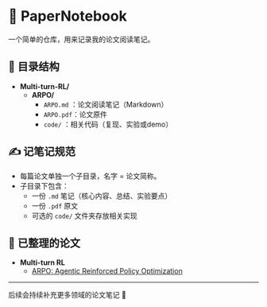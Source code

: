 # 📒 PaperNotebook

一个简单的仓库，用来记录我的论文阅读笔记。

## 📂 目录结构
- **Multi-turn-RL/**
  - **ARPO/**
    - `ARPO.md` ：论文阅读笔记（Markdown）
    - `ARPO.pdf`：论文原件
    - `code/`   ：相关代码（复现、实验或demo）

## ✍️ 记笔记规范
- 每篇论文单独一个子目录，名字 = 论文简称。
- 子目录下包含：
  - 一份 `.md` 笔记（核心内容、总结、实验要点）
  - 一份 `.pdf` 原文
  - 可选的 `code/` 文件夹存放相关实现

## 📌 已整理的论文
- **Multi-turn RL**
  - [ARPO: Agentic Reinforced Policy Optimization](./Multi-turn-RL/ARPO/ARPO.md)

---

后续会持续补充更多领域的论文笔记 🚀
